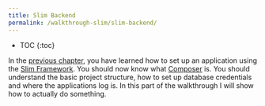 ```yaml
---
title: Slim Backend
permalink: /walkthrough-slim/slim-backend/
---
```


* TOC
{:toc}

In the [previous chapter](../html-forms/), you have learned how to set up an application using the [Slim Framework](todo).
You should now know what [Composer](todo) is. You should understand the basic project structure, how to set up database
credentials and where the applications log is. In this part of the
walkthrough I will show how to actually do something.

